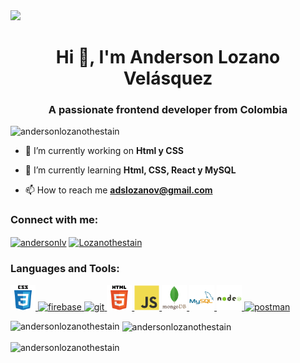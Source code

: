 <img src="https://247webdigital.com/wp-content/themes/liveit/assets/dev.gif" width="75%">

<h1 align="center">Hi 👋, I'm Anderson Lozano Velásquez</h1>
<h3 align="center">A passionate frontend developer from Colombia</h3>

<p align="left"> <img src="https://komarev.com/ghpvc/?username=andersonlozanothestain&label=Profile%20views&color=0e75b6&style=flat" alt="andersonlozanothestain" /> </p>

- 🔭 I’m currently working on **Html y CSS**

- 🌱 I’m currently learning **Html, CSS, React y MySQL**

- 📫 How to reach me **adslozanov@gmail.com**

<h3 align="left">Connect with me:</h3>
<p align="left">
<a href="https://fb.com/andersonlv" target="blank"><img align="center" src="https://raw.githubusercontent.com/rahuldkjain/github-profile-readme-generator/master/src/images/icons/Social/facebook.svg" alt="andersonlv" height="30" width="40" /></a>
<a href="https://discord.gg/Lozanothestain" target="blank"><img align="center" src="https://raw.githubusercontent.com/rahuldkjain/github-profile-readme-generator/master/src/images/icons/Social/discord.svg" alt="Lozanothestain" height="30" width="40" /></a>
</p>

<h3 align="left">Languages and Tools:</h3>
<p align="left"> <a href="https://www.w3schools.com/css/" target="_blank" rel="noreferrer"> <img src="https://raw.githubusercontent.com/devicons/devicon/master/icons/css3/css3-original-wordmark.svg" alt="css3" width="40" height="40"/> </a> <a href="https://firebase.google.com/" target="_blank" rel="noreferrer"> <img src="https://www.vectorlogo.zone/logos/firebase/firebase-icon.svg" alt="firebase" width="40" height="40"/> </a> <a href="https://git-scm.com/" target="_blank" rel="noreferrer"> <img src="https://www.vectorlogo.zone/logos/git-scm/git-scm-icon.svg" alt="git" width="40" height="40"/> </a> <a href="https://www.w3.org/html/" target="_blank" rel="noreferrer"> <img src="https://raw.githubusercontent.com/devicons/devicon/master/icons/html5/html5-original-wordmark.svg" alt="html5" width="40" height="40"/> </a> <a href="https://developer.mozilla.org/en-US/docs/Web/JavaScript" target="_blank" rel="noreferrer"> <img src="https://raw.githubusercontent.com/devicons/devicon/master/icons/javascript/javascript-original.svg" alt="javascript" width="40" height="40"/> </a> <a href="https://www.mongodb.com/" target="_blank" rel="noreferrer"> <img src="https://raw.githubusercontent.com/devicons/devicon/master/icons/mongodb/mongodb-original-wordmark.svg" alt="mongodb" width="40" height="40"/> </a> <a href="https://www.mysql.com/" target="_blank" rel="noreferrer"> <img src="https://raw.githubusercontent.com/devicons/devicon/master/icons/mysql/mysql-original-wordmark.svg" alt="mysql" width="40" height="40"/> </a> <a href="https://nodejs.org" target="_blank" rel="noreferrer"> <img src="https://raw.githubusercontent.com/devicons/devicon/master/icons/nodejs/nodejs-original-wordmark.svg" alt="nodejs" width="40" height="40"/> </a> <a href="https://postman.com" target="_blank" rel="noreferrer"> <img src="https://www.vectorlogo.zone/logos/getpostman/getpostman-icon.svg" alt="postman" width="40" height="40"/> </a> </p>

<p><img align="left" src="https://github-readme-stats.vercel.app/api/top-langs?username=andersonlozanothestain&show_icons=true&locale=en&layout=compact" alt="andersonlozanothestain" /></p>

<p>&nbsp;<img align="center" src="https://github-readme-stats.vercel.app/api?username=andersonlozanothestain&show_icons=true&locale=en" alt="andersonlozanothestain" /></p>

<p><img align="center" src="https://github-readme-streak-stats.herokuapp.com/?user=andersonlozanothestain&" alt="andersonlozanothestain" /></p>

